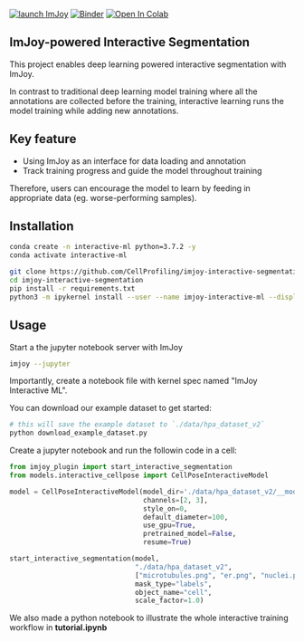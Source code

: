 [![launch ImJoy](https://imjoy.io/static/badge/launch-imjoy-badge.svg)](https://imjoy.io/#/app?workspace=sandbox&plugin=https://raw.githubusercontent.com/imjoy-team/imjoy-interactive-segmentation/master/interactive-ml-demo.imjoy.html)
[![Binder](https://mybinder.org/badge_logo.svg)](https://mybinder.org/v2/gh/imjoy-team/imjoy-interactive-segmentation/master?filepath=Tutorial.ipynb)
[![Open In Colab](https://colab.research.google.com/assets/colab-badge.svg)](https://colab.research.google.com/github/imjoy-team/imjoy-interactive-segmentation/blob/master/Tutorial.ipynb)

## ImJoy-powered Interactive Segmentation

This project enables deep learning powered interactive segmentation with ImJoy.

In contrast to traditional deep learning model training where all the annotations are collected before the training, interactive learning runs the model training while adding new annotations.
	
## Key feature
* Using ImJoy as an interface for data loading and annotation
* Track training progress and guide the model throughout training

Therefore, users can encourage the model to learn by feeding in appropriate data (eg. worse-performing samples).

## Installation
```bash
conda create -n interactive-ml python=3.7.2 -y
conda activate interactive-ml

git clone https://github.com/CellProfiling/imjoy-interactive-segmentation.git
cd imjoy-interactive-segmentation
pip install -r requirements.txt
python3 -m ipykernel install --user --name imjoy-interactive-ml --display-name "ImJoy Interactive ML"
```


## Usage

Start a the jupyter notebook server with ImJoy
```bash
imjoy --jupyter
```

Importantly, create a notebook file with kernel spec named "ImJoy Interactive ML".


You can download our example dataset to get started:
```bash
# this will save the example dataset to `./data/hpa_dataset_v2`
python download_example_dataset.py
```

Create a jupyter notebook and run the followin code in a cell:
```python
from imjoy_plugin import start_interactive_segmentation
from models.interactive_cellpose import CellPoseInteractiveModel

model = CellPoseInteractiveModel(model_dir='./data/hpa_dataset_v2/__models__',
                                 channels=[2, 3],
                                 style_on=0,
                                 default_diameter=100,
                                 use_gpu=True,
                                 pretrained_model=False,
                                 resume=True)

start_interactive_segmentation(model,
                               "./data/hpa_dataset_v2",
                               ["microtubules.png", "er.png", "nuclei.png"],
                               mask_type="labels",
                               object_name="cell",
                               scale_factor=1.0)
```

We also made a python notebook to illustrate the whole interactive training workflow in **tutorial.ipynb**
